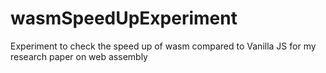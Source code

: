 # wasmSpeedUpExperiment
 Experiment to check the speed up of wasm compared to Vanilla JS for my research paper on web assembly
